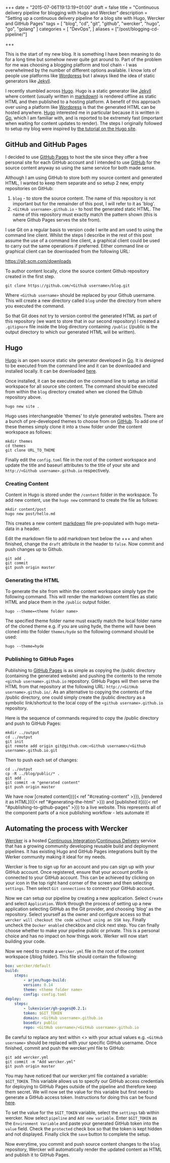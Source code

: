 +++
date = "2015-07-06T19:13:19+01:00"
draft = false
title = "Continuous delivery pipeline for blogging with Hugo and Wercker"
description = "Setting up a continuous delivery pipeline for a blog site with Hugo, Wercker and GitHub Pages"
tags = [ "blog", "cd", "git", "github", "wercker", "hugo", "go", "golang" ]
categories = [
  "DevOps",
]
aliases = ["/post/blogging-cd-pipeline/"]

+++

This is the start of my new blog.  It is something I have been meaning to do for a long time but somehow never quite got around to.  Part of the problem for me was choosing a blogging platform and tool chain - I was overwhelmed by the number of different options available.  I know lots of people use platforms like [Wordpress] but I always liked the idea of static generators like [Jekyll].

I recently stumbled across [Hugo].  Hugo is a static generator like [Jekyll] where content (usually written in [markdown](https://en.wikipedia.org/wiki/Markdown)) is rendered offline as static HTML and then published to a hosting platform.  A benefit of this approach over using a platform like [Wordpress] is that the generated HTML can be hosted anywhere.  [Hugo] interested me in particular because it is written in [Go], which I am familiar with, and is reported to be extremely fast (important when waiting for content updates to render).  The steps I originally followed to setup my blog were inspired by [the tutorial on the Hugo site](http://gohugo.io/tutorials/automated-deployments/). 

## GitHub and GitHub Pages

I decided to use [GitHub Pages] to host the site since they offer a free personal site for each GitHub account and I intended to use [GitHub](http://github.com) for the source content anyway so using the same service for both made sense.

Although I am using GitHub to store both my source content and generated HTML, I wanted to keep them separate and so setup 2 new, empty repositories on GitHub:

1. `blog` - to store the source content.  The name of this repository is not important but for the remainder of this post, I will refer to it as 'blog'.
1. `<GitHub username>.github.io` - to host the generated static HTML.  The name of this repository must exactly match the pattern shown (this is where Github Pages serves the site from).

I use Git on a regular basis to version code I write and am used to using the command line client.  Whilst the steps I describe in the rest of this post assume the use of a command line client, a graphical client could be used to carry out the same operations if preferred.  Either command line or graphical client can be downloaded from the following URL:

https://git-scm.com/downloads

To author content locally, clone the source content Github repository created in the first step.

	git clone https://github.com/<Github username>/blog.git

Where `<Github username>` should be replaced by your Github username.  This will create a new directory called `blog` under the directory from where you executed the command.

So that Git does not try to version control the generated HTML as part of this repository (we want to store that in our second repository) I created a `.gitignore` file inside the blog directory containing `/public` (/public is the output directory to which our generated HTML will be written).

## Hugo

[Hugo] is an open source static site generator developed in [Go].  It is designed to be executed from the command line and it can be downloaded and installed locally.  It can be downloaded [here](https://github.com/spf13/hugo/releases).

Once installed, it can be executed on the command line to setup an initial workspace for all source site content.  The command should be executed from within the `blog` directory created when we cloned the Github repository above. 

	hugo new site .

Hugo uses interchangeable 'themes' to style generated websites.  There are a bunch of pre-developed themes to choose from on [GitHub](https://github.com/spf13/hugoThemes/).  To add one of these themes simply clone it into a `theme` folder under the content workspace as follows:

	mkdir themes
	cd themes
	git clone URL_TO_THEME 

Finally edit the `config.toml` file in the root of the content workspace and update the title and baseurl attributes to the title of your site and `http://<Github username>.github.io` respectively.
	
### Creating Content

Content in Hugo is stored under the `/content` folder in the workspace.  To add new content, use the `hugo new` command to create the file as follows: 

	mkdir content/post
	hugo new post/hello.md

This creates a new content [markdown](https://en.wikipedia.org/wiki/Markdown) file pre-populated with hugo meta-data in a header.

Edit the markdown file to add markdown text below the +++ and when finished, change the `draft` attribute in the header to `false`.  Now commit and push changes up to Github.

	git add .
	git commit
	git push origin master
	
### Generating the HTML

To generate the site from within the content workspace simply type the following command.  This will render the markdown content files as static HTML and place them in the `/public` output folder.

	hugo --theme=<theme folder name>

The specified theme folder name must exactly match the local folder name of the cloned theme e.g. if you are using hyde, the theme will have been cloned into the folder `themes/hyde` so the following command should be used:

	hugo --theme=hyde

### Publishing to GitHub Pages

Publishing to [GitHub Pages] is as simple as copying the /public directory (containing the generated website) and pushing the contents to the remote `<github username>.github.io` repository.  GitHub Pages will then serve the HTML from that repository at the following URL: `http://<GitHub username>.github.io/`.  As an alternative to copying the contents of the /public directory, one could simply create the /public directory as a symbolic link/shortcut to the local copy of the `<github username>.github.io` repository.

Here is the sequence of commands required to copy the /public directory and push to GitHub Pages:

	mkdir ../output
	cd ../output
	git init
	git remote add origin git@github.com:<Github username>/<Github username>.github.io.git

Then to push each set of changes:
	
	cd ../output
	cp -R ../blog/public/* . 
	git add .
	git commit -m "generated content"
	git push origin master

We have now [created content]({{< ref "#creating-content" >}}), [rendered it as HTML]({{< ref "#generating-the-html" >}}) and [published it]({{< ref "#publishing-to-github-pages" >}}) to a live website.  This represents all of the component parts of a nice publishing workflow - lets automate it!

## Automating the process with Wercker

[Wercker] is a hosted [Continuous Integration](http://www.thoughtworks.com/continuous-integration)/[Continuous Delivery](https://en.wikipedia.org/wiki/Continuous_delivery) service that has a growing community developing reusable build and deployment pipelines.  It has existing Hugo and GitHub Pages integrations built by the Werker community making it ideal for my needs.

Wercker is free to sign up for an account and you can sign up with your GitHub account.  Once registered, ensure that your account profile is connected to your GitHub account.  This can be achieved by clicking on your icon in the top right hand corner of the screen and then selecting `settings`.  Then select `Git connections` to connect your GitHub account.

Now we can setup our pipeline by creating a new application.  Select `Create` and select `Application`.  Work through the process of setting up a new application selecting GitHub as the Git provider, and choosing 'blog' as the repository.  Select yourself as the owner and configure access so that `wercker will checkout the code without using an SSH key`.  Finally uncheck the `Docker enabled` checkbox and click next step.  You can finally choose whether to make your pipeline public or private.  This is a personal choice and has no impact on how things work.  Werker will now start building your code.

Now we need to create a `wercker.yml` file in the root of the content workspace (/blog folder).  This file should contain the following:

``` yaml
box: wercker/default
build:
    steps:
        - arjen/hugo-build:
        version: 0.14
        theme: <theme folder name>
        config: config.toml
deploy:
    steps:
        - lukevivier/gh-pages@0.2.1:
        token: $GIT_TOKEN
        domain: <GitHub username>.github.io
        basedir: public
        repo: <GitHub username>/<GitHub username>.github.io
```

Be careful to replace any text within <> with your actual values e.g. `<GitHub username>` should be replaced with your specific GitHub username.  Once finished, commit and push the wercker.yml file to GitHub:

	git add wercker.yml
	git commit -m "Add wercker.yml"
	git push origin master

You may have noticed that our wercker.yml file contained a variable: `$GIT_TOKEN`.  This variable allows us to specify our GitHub access credentials for deploying to GitHub Pages outside of the pipeline and therefore keep them secret.  We will now set the value for this variable but first need to generate a GitHub access token.  Instructions for doing this can be found [here](https://help.github.com/articles/creating-an-access-token-for-command-line-use/).

To set the value for the `$GIT_TOKEN` variable, select the `settings` tab within wercker.  Now select `pipeline` and `Add new variable`.  Enter `$GIT_TOKEN` as the `Environment Variable` and paste your generated GitHub token into the `value` field.  Check the `protected` check box so that the token is kept hidden and not displayed.  Finally click the `save` button to complete the setup.  

Now everytime, you commit and push source content changes to the `blog` repository, Wercker will automatically render the updated content as HTML and publish it to GitHub Pages.


[Wordpress]: https://wordpress.com/
[Jekyll]: http://jekyllrb.com/
[Hugo]: http://gohugo.io
[Go]: https://golang.org/
[GitHub Pages]: https://pages.github.com/
[Wercker]: http://wercker.com/
